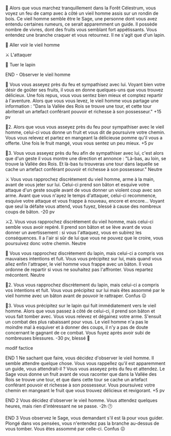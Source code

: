 🌳 Alors que vous marchez tranquillement dans la Forêt Célestrum, vous voyez un feu de camp avec à côté un vieil homme assis sur un rondin de bois. Ce vieil homme semble être le Sage, une personne dont vous avez entendu certaines rumeurs, ce serait apparemment un guide. Il possède nombre de vivres, dont des fruits vous semblant fort appétissants. Vous entendez une branche craquer et vous retournez. Il ne s'agit que d'un lapin.

🤝 Aller voir le vieil homme

⚔️ L'attaquer

🔪 Tuer le lapin

END - Observer le vieil homme

🤝
Vous vous asseyez près du feu et sympathisez avec lui. Voyant bien votre désir de goûter ses fruits, il vous en donne quelques-uns que vous trouvez délicieux. Une fois repus, vous vous sentez bien mieux et comptez repartir à l'aventure. Alors que vous vous levez, le vieil homme vous partage une information : "Dans la Vallée des Rois se trouve une tour, et cette tour abriterait un artefact conférant pouvoir et richesse à son possesseur."
+15 pv

🤝2.
Alors que vous vous asseyez près du feu pour sympathiser avec le vieil homme, celui-ci vous donne un fruit et vous dit de poursuivre votre chemin. Vous vous relevez et partez en mangeant la délicieuse pomme qu'il vous a offerte. Une fois le fruit mangé, vous vous sentez un peu mieux.
+5 pv

🤝3.
Vous vous asseyez près du feu afin de sympathiser avec lui, c'est alors que d'un geste il vous montre une direction et annonce : "Là-bas, au loin, se trouve la Vallée des Rois. Et là-bas tu trouveras une tour dans laquelle se cache un artefact conférant pouvoir et richesse à son possesseur."
Neutre

⚔️
Vous vous rapprochez discrètement du vieil homme, arme à la main, avant de vous jeter sur lui. Celui-ci prend son bâton et esquive votre attaque d'un geste souple avant de vous donner un violent coup avec son arme. Avant que vous n'ayez le temps d'attaquer, celui-ci recommence, esquive votre attaque et vous frappe à nouveau, encore et encore... Voyant que seul la défaite vous attend, vous fuyez, blessé à cause des nombreux coups de bâton.
-20 pv

⚔️2.
Vous vous rapprochez discrètement du vieil homme, mais celui-ci semble vous avoir repéré. Il prend son bâton et se lève avant de vous donner un avertissement : si vous l'attaquez, vous en subirez les conséquences. Il a l'air si sûr de lui que vous ne pouvez que le croire, vous poursuivez donc votre chemin.
Neutre

🔪
Vous vous rapprochez discrètement du lapin, mais celui-ci a compris vos mauvaises intentions et fuit. Vous vous précipitez sur lui, mais quand vous allez enfin l'attraper, le viel homme vous frappe avec un bâton. Il vous ordonne de repartir si vous ne souhaitez pas l'affronter. Vous repartez mécontent.
Neutre

🔪2.
Vous vous rapprochez discrètement du lapin, mais celui-ci a compris vos intentions et fuit. Vous vous précipitez sur lui mais êtes assommé par le vieil homme avec un bâton avant de pouvoir le rattraper.
Confus 😖

🔪3.
Vous vous précipitez sur le lapin qui fuit immédiatement vers le vieil homme. Alors que vous passez à côté de celui-ci, il prend son bâton et vous fait tomber avec. Vous vous relevez et dégainez votre arme. S'ensuit un combat des plus rabaissant pour vous. Le vieil homme n'a pas le moindre mal à esquiver et à donner des coups, il n'y a pas de doute concernant le gagnant de ce combat. Vous fuyez après avoir subi de nombreuses blessures.
-30 pv, blessé 🤕

modif factice

END 1
Ne sachant que faire, vous décidez d'observer le vieil homme. Il semble attendre quelque chose. Vous vous rappellez qu'il est apparemment un guide, vous attendrait-il ? Vous vous asseyez près du feu et attendez. Le Sage vous donne un fruit avant de vous raconter que dans la Vallée des Rois se trouve une tour, et que dans cette tour se cache un artefact conférant pouvoir et richesse à son possesseur. Vous poursuivez votre chemin en mangeant le fruit que vous trouvez délicieux et revigorant.
+5 pv

END 2
Vous décidez d'observer le vieil homme. Vous attendez quelques heures, mais rien d'intéressant ne se passe. 
-2h 🕑

END 3 
Vous observez le Sage, vous demandant s'il est là pour vous guider. Plongé dans vos pensées, vous n'entendez pas la branche au-dessus de vous tomber. Vous êtes assommé par celle-ci.
Confus 😖
